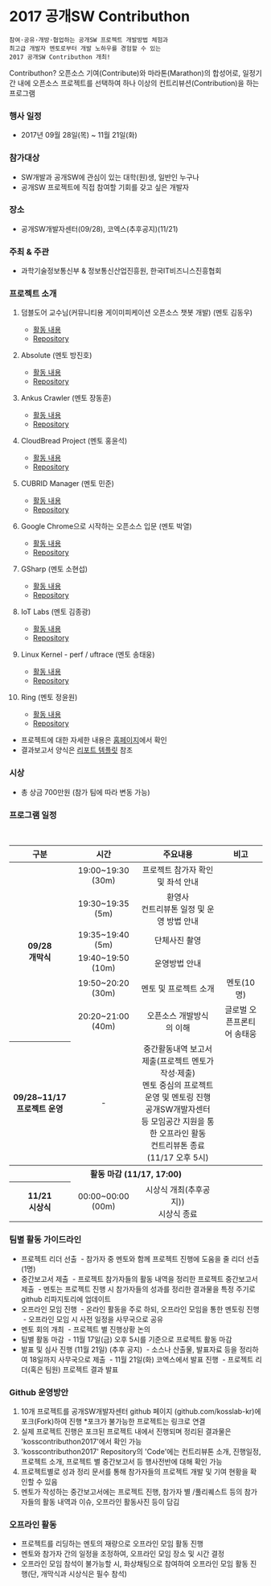 # 2017 공개SW Contributhon

	참여·공유·개방·협업하는 공개SW 프로젝트 개발방법 체험과 
	최고급 개발자 멘토로부터 개발 노하우를 경험할 수 있는
	2017 공개SW Contributhon 개최!

Contributhon?
오픈소스 기여(Contribute)와 마라톤(Marathon)의 합성어로, 일정기간 내에 오픈소스 프로젝트를 선택하여
하나 이상의 컨트리뷰션(Contribution)을 하는 프로그램 

### 행사 일정
* 2017년 09월 28일(목) ~ 11월 21일(화)

### 참가대상
* SW개발과 공개SW에 관심이 있는 대학(원)생, 일반인 누구나
* 공개SW 프로젝트에 직접 참여할 기회를 갖고 싶은 개발자

### 장소
* 공개SW개발자센터(09/28), 코엑스(추후공지)(11/21)

### 주최 & 주관
* 과학기술정보통신부 & 정보통신산업진흥원, 한국IT비즈니스진흥협회

### 프로젝트 소개
1. 덤블도어 교수님(커뮤니티용 게이미피케이션 오픈소스 챗봇 개발) (멘토 김동우)
	- [활동 내용](https://....................................................)
	- [Repository](https://....................................................)

2. Absolute (멘토 방진호)
	- [활동 내용](https://....................................................)
	- [Repository](https://....................................................)

3. Ankus Crawler (멘토 장동훈)
	- [활동 내용](https://....................................................)
	- [Repository](https://....................................................)

4. CloudBread Project (멘토 홍윤석)
	- [활동 내용](https://....................................................)
	- [Repository](https://....................................................)

5. CUBRID Manager (멘토 민준)
	- [활동 내용](https://....................................................)
	- [Repository](https://....................................................)

6. Google Chrome으로 시작하는 오픈소스 입문 (멘토 박열)
	- [활동 내용](https://....................................................)
	- [Repository](https://....................................................)

7. GSharp (멘토 소현섭)
	- [활동 내용](https://....................................................)
	- [Repository](https://....................................................)

8. IoT Labs (멘토 김종광)
	- [활동 내용](https://....................................................)
	- [Repository](https://....................................................)

9. Linux Kernel - perf / uftrace (멘토 송태웅)
	- [활동 내용](https://....................................................)
	- [Repository](https://....................................................)

10. Ring (멘토 정윤원)
	- [활동 내용](https://....................................................)
	- [Repository](https://....................................................)

* 프로젝트에 대한 자세한 내용은 [홈페이지](https://kosshackathon.kr/project)에서 확인
*  결과보고서 양식은 [리포트 템플릿](https://github.com/kosslab-kr/kosshack2016/blob/master/daily/report_template.md) 참조

### 시상

* 총 상금 700만원 (참가 팀에 따라 변동 가능)

### 프로그램 일정

<table>
    <thead>
        <tr>
            <th align="center">구분</th>
            <th align="center">시간</th>
            <th align="center">주요내용</th>
            <th align="center">비고</th>
        </tr>
    </thead>
    <tbody>
    <tr>
      <th align="center" rowspan="6">09/28<BR>개막식</th>
      <td align="center">19:00~19:30 (30m)</td>
      <td align="center">프로젝트 참가자 확인 및 좌석 안내</td>
      <td align="center"></td>
    </tr>
    <tr>
      <td align="center">19:30~19:35 (5m)</td>
      <td align="center">환영사<BR>컨트리뷰톤 일정 및 운영 방법 안내</td>
      <td align="center"></td>
    </tr>
    <tr>
      <td align="center">19:35~19:40 (5m)</td>
      <td align="center">단체사진 촬영</td>
      <td align="center"></td>
    </tr>
    <tr>
      <td align="center">19:40~19:50 (10m)</td>
      <td align="center">운영방법 안내</td>
      <td align="center"></td>
    </tr>
    <tr>
      <td align="center">19:50~20:20 (30m)</td>
      <td align="center">멘토 및 프로젝트 소개</td>
      <td align="center">멘토(10명)</td>
    </tr>
    <tr>
      <td align="center">20:20~21:00 (40m)</td>
      <td align="center">오픈소스 개발방식의 이해</td>
      <td align="center">글로벌 오픈프론티어 송태웅</td>
    </tr>	   
    <tr>
      <th align="center" rowspan="1">09/28~11/17<BR>프로젝트 운영</th>
      <td align="center">-</td>
      <td align="center">중간활동내역 보고서 제출(프로젝트 멘토가 작성·제출)<BR>멘토 중심의 프로젝트 운영 및 멘토링 진행<BR>공개SW개발자센터 등 모임공간 지원을 통한 오프라인 활동<BR>컨트리뷰톤 종료(11/17 오후 5시)</td>
      <td align="center"></td>
    </tr>
    <tr>
      <th align="center" colspan="4">활동 마감 (11/17, 17:00)</th>
    </tr>	      	      
    <tr>
      <th align="center" rowspan="5">11/21<BR>시상식</th>
      <td align="center">00:00~00:00 (00m)</td>
      <td align="center">시상식 개최(추후공지))<BR>시상식 종료</td>
      <td align="center"></td>
    </tr>
</table>

### 팀별 활동 가이드라인
* 프로젝트 리더 선출
  - 참가자 중 멘토와 함께 프로젝트 진행에 도움을 줄 리더 선출(1명)
* 중간보고서 제출
  - 프로젝트 참가자들의 활동 내역을 정리한 프로젝트 중간보고서 제출
  - 멘토는 프로젝트 진행 시 참가자들의 성과를 정리한 결과물을 특정 주기로 github 리파지토리에 업데이트
* 오프라인 모임 진행
  - 온라인 활동을 주로 하되, 오프라인 모임을 통한 멘토링 진행
  - 오프라인 모임 시 사전 일정을 사무국으로 공유
* 멘토 회의 개최
  - 프로젝트 별 진행상황 논의
* 팀별 활동 마감
  - 11월 17일(금) 오후 5시를 기준으로 프로젝트 활동 마감
* 발표 및 심사 진행 (11월 21일) (추후 공지)
  - 소스나 산출물, 발표자료 등을 정리하여 18일까지 사무국으로 제출
  - 11월 21일(화) 코엑스에서 발표 진행
  - 프로젝트 리더(혹은 팀원) 프로젝트 결과 발표

### Github 운영방안
1. 10개 프로젝트를 공개SW개발자센터 github 페이지 (github.com/kosslab-kr)에 포크(Fork)하여 진행
  *포크가 불가능한 프로젝트는 링크로 연결
2. 실제 프로젝트 진행은 포크된 프로젝트 내에서 진행되며 정리된 결과물은 'kosscontributhon2017'에서 확인 가능
3. 'kosscontributhon2017' Repository의 'Code'에는 컨트리뷰톤 소개, 진행일정, 프로젝트 소개, 프로젝트 별 중간보고서 등 행사전반에 대해 확인 가능
4. 프로젝트별로 성과 정리 문서를 통해 참가자들의 프로젝트 개발 및 기여 현황을 확인할 수 있음
5. 멘토가 작성하는 중간보고서에는 프로젝트 진행, 참가자 별 /풀리퀘스트 등의 참가자들의 활동 내역과 이슈, 오프라인 활동사진 등이 담김

### 오프라인 활동
* 프로젝트를 리딩하는 멘토의 재량으로 오프라인 모임 활동 진행
* 멘토와 참가자 간의 일정을 조정하여, 오프라인 모임 장소 및 시간 결정
* 오프라인 모임 참석이 불가능할 시, 화상채팅으로 참여하여 오프라인 모임 활동 진행(단, 개막식과 시상식은 필수 참석)
